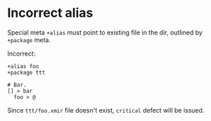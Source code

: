 # Incorrect alias

Special meta `+alias` must point to existing file in the dir, outlined by
`+package` meta.

Incorrect:

```eo
+alias foo
+package ttt

# Bar.
[] > bar
  foo > @
```

Since `ttt/foo.xmir` file doesn't exist, `critical` defect will be issued.